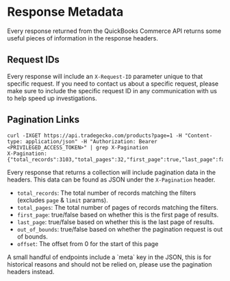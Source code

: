 # Response Metadata
Every response returned from the QuickBooks Commerce API returns some useful pieces of information in the response headers.

## Request IDs
Every response will include an `X-Request-ID` parameter unique to that specific request.
If you need to contact us about a specific request, please make sure to include the specific request ID in any communication with us to help speed up investigations.

## Pagination Links

```
curl -IXGET https://api.tradegecko.com/products?page=1 -H "Content-type: application/json" -H "Authorization: Bearer <PRIVILEGED_ACCESS_TOKEN>" | grep X-Pagination  
X-Pagination: {"total_records":3103,"total_pages":32,"first_page":true,"last_page":false,"out_of_bounds":false,"offset":0}
```

Every response that returns a collection will include pagination data in the headers.
This data can be found as JSON under the `X-Pagination` header.

- `total_records`: The total number of records matching the filters (excludes `page` & `limit` params).
- `total_pages`: The total number of pages of records matching the filters.
- `first_page`: true/false based on whether this is the first page of results.
- `last_page`: true/false based on whether this is the last page of results.
- `out_of_bounds`: true/false based on whether the pagination request is out of bounds.
- `offset`: The offset from 0 for the start of this page

<aside class='notice'>
A small handful of endpoints include a `meta` key in the JSON, 
this is for historical reasons and should not be relied on, please use the pagination headers instead.
</aside>
